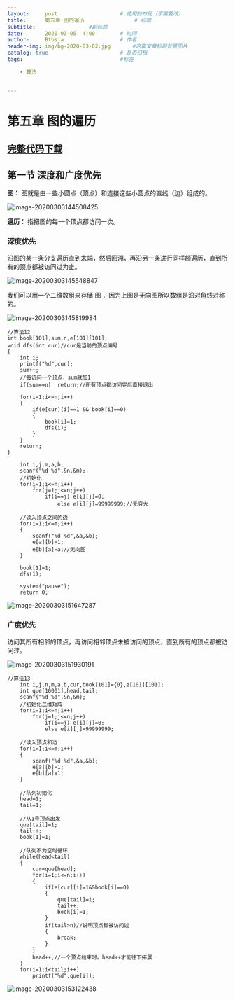 ```yaml
---
layout:     post   				    # 使用的布局（不需要改）
title:      第五章 图的遍历			    # 标题 
subtitle:                 #副标题
date:       2020-03-05	4:00		# 时间
author:     Btbsja					# 作者
header-img: img/bg-2020-03-02.jpg 	    #这篇文章标题背景图片
catalog: true 						# 是否归档
tags:								#标签

    - 算法


---
```

# 第五章 图的遍历

## [完整代码下载](https://download.csdn.net/download/Btbsja/12208157)

## 第一节 深度和广度优先

**图：** 图就是由一些小圆点（顶点）和连接这些小圆点的直线（边）组成的。

![image-20200303144508425](https://cdn.jsdelivr.net/gh/btbsja/btbsjaimg@master/img/202003/03/144510-445818.png)

**遍历：** 指把图的每一个顶点都访问一次。

### 深度优先

沿图的某一条分支遍历直到末端，然后回溯，再沿另一条进行同样额遍历，直到所有的顶点都被访问过为止。

![image-20200303145548847](https://cdn.jsdelivr.net/gh/btbsja/btbsjaimg@master/img/202003/03/145551-217136.png)

我们可以用一个二维数组来存储 图 ，因为上图是无向图所以数组是沿对角线对称的。

![image-20200303145819984](https://cdn.jsdelivr.net/gh/btbsja/btbsjaimg@master/img/202003/03/145821-886465.png)


```
//算法12
int book[101],sum,n,e[101][101];
void dfs(int cur)//cur是当前的顶点编号
{
    int i;
    printf("%d",cur);
    sum++;
    //每访问一个顶点，sum就加1
    if(sum==n)  return;//所有顶点都访问完后直接退出
    
    for(i=1;i<=n;i++)
    {
        if(e[cur][i]==1 && book[i]==0)
        {
            book[i]=1;
            dfs(i);
        }
    }
    return;
}
```

```
    int i,j,m,a,b;
    scanf("%d %d",&n,&m);
    //初始化
    for(i=1;i<=n;i++)
        for(j=1;j<=n;j++)
            if(i==j) e[i][j]=0;
                else e[i][j]=99999999;//无穷大
    
    //读入顶点之间的边
    for(i=1;i<=m;i++)
    {
        scanf("%d %d",&a,&b);
        e[a][b]=1;
        e[b][a]=a;//无向图
    }
    
    book[1]=1;
    dfs(1);
    
    system("pause");
    return 0;
```

![image-20200303151647287](https://cdn.jsdelivr.net/gh/btbsja/btbsjaimg@master/img/202003/03/151649-712518.png)

### 广度优先

访问其所有相邻的顶点，再访问相邻顶点未被访问的顶点，直到所有的顶点都被访问过。



![image-20200303151930191](https://cdn.jsdelivr.net/gh/btbsja/btbsjaimg@master/img/202003/03/151931-371110.png)

```
//算法13
    int i,j,n,m,a,b,cur,book[101]={0},e[101][101];
    int que[10001],head,tail;
    scanf("%d %d",&n,&m);
    //初始化二维矩阵
    for(i=1;i<=n;i++)
        for(j=1;j<=n;j++)
            if(i==j) e[i][j]=0;
            else e[i][j]=99999999;
            
    //读入顶点和边
    for(i=1;i<=m;i++)
    {
        scanf("%d %d",&a,&b);
        e[a][b]=1;
        e[b][a]=1;
    }
    
    //队列初始化
    head=1;
    tail=1;
    
    //从1号顶点出发
    que[tail]=1;
    tail++;
    book[1]=1;
    
    //队列不为空时循环
    while(head<tail)
    {
        cur=que[head];
        for(i=1;i<=n;i++)
        {
            if(e[cur][i]=1&&book[i]==0)
            {
                que[tail]=i;
                tail++;
                book[i]=1;
            }
            if(tail>n)//说明顶点都被访问过
            {
                break;
            }
        }
        head++;//一个顶点结束时。head++才能往下拓展
    }
    for(i=1;i<tail;i++)
        printf("%d",que[i]);
```

![image-20200303153122438](https://cdn.jsdelivr.net/gh/btbsja/btbsjaimg@master/img/202003/03/153124-610169.png)